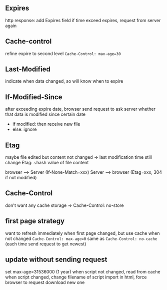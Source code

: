 ## Expires
http response: add Expires field
if time exceed expires, request from server again

## Cache-control
refine expire to second level
`Cache-Control: max-age=30`

## Last-Modified
indicate when data changed, so will know when to expire

## If-Modified-Since
after exceeding expire date, browser send request to ask server 
whether that data is modified since certain date
  - if modified: then receive new file
  - else: ignore

## Etag
maybe file edited but content not changed -> last modification time still change
Etag: ~hash value of file content

browser --> Server (If-None-Match=xxx)
Server --> browser (Etag=xxx, 304 if not modified)

## Cache-Control
don't want any cache storage => Cache-Control: no-store

## first page strategy
want to refresh immediately when first page changed, but use cache when not changed
`Cache-Control: max-age=0`
  same as
`Cache-Control: no-cache` (each time send request to get newest)

## update without sending request
set max-age=31536000 (1 year)
when script not changed, read from cache
when script changed, change filename of script import in html,
  force browser to request download new one






